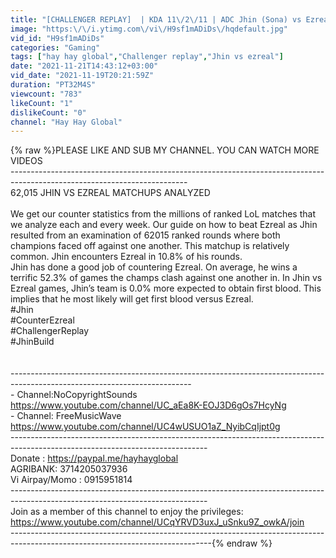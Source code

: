 ```yaml
---
title: "[CHALLENGER REPLAY]  | KDA 11\/2\/11 | ADC Jhin (Sona) vs Ezreal(Karma) | Jhin vs Ezreal Counter Build"
image: "https:\/\/i.ytimg.com\/vi\/H9sf1mADiDs\/hqdefault.jpg"
vid_id: "H9sf1mADiDs"
categories: "Gaming"
tags: ["hay hay global","Challenger replay","Jhin vs ezreal"]
date: "2021-11-21T14:43:12+03:00"
vid_date: "2021-11-19T20:21:59Z"
duration: "PT32M4S"
viewcount: "783"
likeCount: "1"
dislikeCount: "0"
channel: "Hay Hay Global"
---
```

{% raw %}PLEASE LIKE AND SUB MY CHANNEL. YOU CAN WATCH MORE VIDEOS<br />--------------------------------------------------------------------------------------------------------------------------<br />62,015 JHIN VS EZREAL MATCHUPS ANALYZED<br /><br />We get our counter statistics from the millions of ranked LoL matches that we analyze each and every week. Our guide on how to beat Ezreal as Jhin resulted from an examination of 62015 ranked rounds where both champions faced off against one another. This matchup is relatively common. Jhin encounters Ezreal in 10.8% of his rounds.<br />Jhin has done a good job of countering Ezreal. On average, he wins a terrific 52.3% of games the champs clash against one another in. In Jhin vs Ezreal games, Jhin’s team is 0.0% more expected to obtain first blood. This implies that he most likely will get first blood versus Ezreal.<br />#Jhin<br />#CounterEzreal<br />#ChallengerReplay<br />#JhinBuild<br /><br /><br />---------------------------------------------------------------------------------------------------------------------------<br />- Channel:NoCopyrightSounds<br /><a rel="nofollow" target="blank" href="https://www.youtube.com/channel/UC_aEa8K-EOJ3D6gOs7HcyNg">https://www.youtube.com/channel/UC_aEa8K-EOJ3D6gOs7HcyNg</a><br />- Channel: FreeMusicWave<br /><a rel="nofollow" target="blank" href="https://www.youtube.com/channel/UC4wUSUO1aZ_NyibCqIjpt0g">https://www.youtube.com/channel/UC4wUSUO1aZ_NyibCqIjpt0g</a><br />-------------------------------------------------------------------------------------------------------------------------------<br />Donate : <a rel="nofollow" target="blank" href="https://paypal.me/hayhayglobal">https://paypal.me/hayhayglobal</a><br />AGRIBANK: 3714205037936<br />Vi Airpay/Momo : 0915951814<br />-------------------------------------------------------------------------------------------------------------------------------<br />Join as a member of this channel to enjoy the privileges: <br /><a rel="nofollow" target="blank" href="https://www.youtube.com/channel/UCqYRVD3uxJ_uSnku9Z_owkA/join">https://www.youtube.com/channel/UCqYRVD3uxJ_uSnku9Z_owkA/join</a><br />--------------------------------------------------------------------------------------------------------------------------------{% endraw %}
